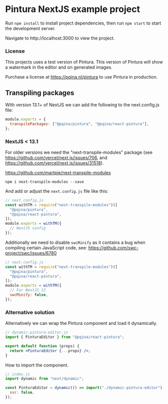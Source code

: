 # Pintura NextJS example project

Run `npm install` to install project dependencies, then run `npm start` to start the development server.

Navigate to http://localhost:3000 to view the project.

### License

This projects uses a test version of Pintura. This version of Pintura will show a watermark in the editor and on generated images.

Purchase a license at https://pqina.nl/pintura to use Pintura in production.

## Transpiling packages

With version 13.1+ of NextJS we can add the following to the next.config.js file:

```js
module.exports = {
  transpilePackages: ["@pqina/pintura", "@pqina/react-pintura"],
};
```

### NextJS < 13.1

For older versions we need the "next-transpile-modules" package (see https://github.com/vercel/next.js/issues/706, and https://github.com/vercel/next.js/issues/31518).

https://github.com/martpie/next-transpile-modules

`npm i next-transpile-modules --save`

And add or adjust the `next.config.js` file like this:

```js
// next.config.js
const withTM = require("next-transpile-modules")([
  "@pqina/pintura",
  "@pqina/react-pintura",
]);
module.exports = withTM({
  // NextJS config
});
```

Additionally we need to disable `swcMinify` as it contains a bug when compiling certain JavaScript code, see: https://github.com/swc-project/swc/issues/6780

```js
// next.config.js
const withTM = require("next-transpile-modules")([
  "@pqina/pintura",
  "@pqina/react-pintura",
]);
module.exports = withTM({
  // For NextJS 13
  swcMinify: false,
});
```

### Alternative solution

Alternatively we can wrap the Pintura component and load it dynamically.

```jsx
// dynamic-pintura-editor.js
import { PinturaEditor } from "@pqina/react-pintura";

export default function (props) {
  return <PinturaEditor {...props} />;
}
```

How to import the component.

```js
// index.js
import dynamic from "next/dynamic";

const PinturaEditor = dynamic(() => import("./dynamic-pintura-editor"), {
  ssr: false,
});
```
